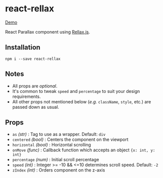 # react-rellax
[Demo](https://nelonoel.github.io/react-rellax)

React Parallax component using [Rellax.js](https://github.com/dixonandmoe/rellax).

## Installation
```
npm i --save react-rellax
```

## Notes
 - All props are _optional_.
 - It's common to tweak `speed` and `percentage` to suit your design requirements.
 - All other props not mentioned below (_e.g._ `className`, `style`, etc.) are passed down as usual.

## Props
 - `as` _(str)_ : Tag to use as a wrapper. Default: `div`
 - `centered` _(bool)_ : Centers the component on the viewport
 - `horizontal` _(bool)_ : Horizontal scrolling
 - `onMove` _(func)_ : Callback function which accepts an object `{x: int, y: int}`
 - `percentage` _(num)_ : Initial scroll percentage
 - `speed` _(int)_ : Integer >= -10 && <=10 determines scroll speed. Default: `-2`
 - `zIndex` _(int)_ : Orders component on the z-axis
